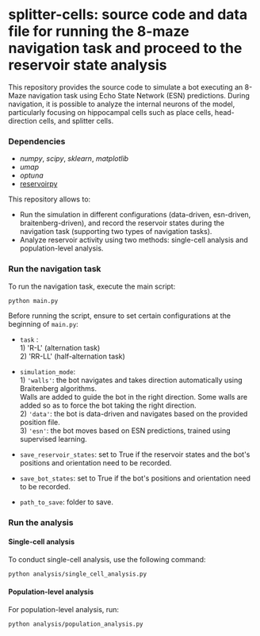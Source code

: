 # splitter-cells: source code and data file for running the 8-maze navigation task and proceed to the reservoir state analysis 


This repository provides the source code to simulate a bot executing an 8-Maze navigation task using Echo State Network (ESN) predictions. During navigation, it is possible to analyze the internal neurons of the model, particularly focusing on hippocampal cells such as place cells, head-direction cells, and splitter cells.


### Dependencies

-  *numpy*, *scipy*, *sklearn*, *matplotlib*
- *umap*
- *optuna* 
- [reservoirpy](https://reservoirpy.readthedocs.io/en/latest/index.html)


This repository allows to:
- Run the simulation in different configurations (data-driven, esn-driven, braitenberg-driven), and record the reservoir states during the navigation task  (supporting two types of navigation tasks).
- Analyze reservoir activity using two methods: single-cell analysis and population-level analysis.

### Run the navigation task

To run the navigation task, execute the main script:

```Bash
python main.py
```

Before running the script, ensure to set certain configurations at the beginning of ```main.py```:

- ```task``` :   
        1) 'R-L' (alternation task)    
        2) 'RR-LL' (half-alternation task)   

- ```simulation_mode```:   
                1) ```'walls'```: the bot navigates and takes direction automatically using Braitenberg algorithms.    
                            Walls are added to guide the bot in the right direction.
                   Some walls are added so as to force the bot taking the right direction.        
                2) ```'data'```: the bot is data-driven and navigates based on the provided position file.    
                3) ```'esn'```: the bot moves based on ESN predictions, trained using supervised learning.

- ```save_reservoir_states```: set to True if the reservoir states and the bot's positions and orientation need to be recorded.   
- ```save_bot_states```: set to True if the bot's positions and orientation need to be recorded.  
- ```path_to_save```: folder to save.  



### Run the analysis


#### Single-cell analysis
To conduct single-cell analysis, use the following command:

```Bash
python analysis/single_cell_analysis.py
```

#### Population-level analysis
For population-level analysis, run:
```Bash
python analysis/population_analysis.py
```
